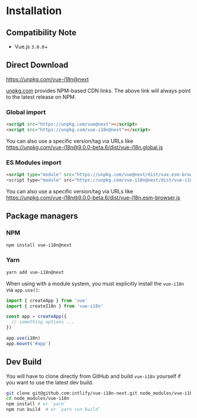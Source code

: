 # Installation


## Compatibility Note

- Vue.js `3.0.0`+


## Direct Download

<https://unpkg.com/vue-i18n@next>

[unpkg.com](https://unpkg.com) provides NPM-based CDN links. The above link will always point to the latest release on NPM.

### Global import

```html
<script src="https://unpkg.com/vue@next"></script>
<script src="https://unpkg.com/vue-i18n@next"></script>
```

You can also use a specific version/tag via URLs like <https://unpkg.com/vue-i18n@9.0.0-beta.6/dist/vue-i18n.global.js>

### ES Modules import

```html
<script type="module" src="https://unpkg.com/vue@next/dist/vue.esm-browser.js">
<script type="module" src="https://unpkg.com/vue-i18n@next/dist/vue-i18n.esm-browser.js">
```

You can also use a specific version/tag via URLs like <https://unpkg.com/vue-i18n@9.0.0-beta.6/dist/vue-i18n.esm-browser.js>


## Package managers

### NPM

```sh
npm install vue-i18n@next
```

### Yarn

```sh
yarn add vue-i18n@next
```

When using with a module system, you must explicitly install the `vue-i18n`
via `app.use()`:


```js
import { createApp } from 'vue'
import { createI18n } from 'vue-i18n'

const app = createApp({
  // something options ...
})

app.use(i18n)
app.mount('#app')
```


## Dev Build

You will have to clone directly from GitHub and build `vue-i18n` yourself if you want to use the latest dev build.

```sh
git clone git@github.com:intlify/vue-i18n-next.git node_modules/vue-i18n
cd node_modules/vue-i18n
npm install # or `yarn`
npm run build  # or `yarn run build`
```
